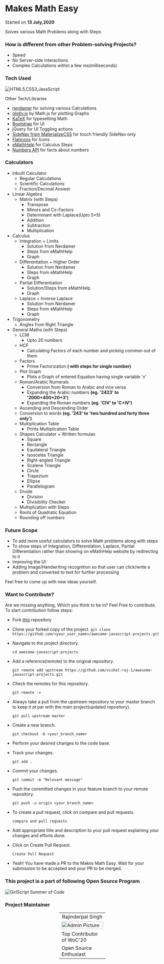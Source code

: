 # Makes Math Easy
Started on **13 July,2020**

Solves various Math Problems along with Steps

### How is different from other Problem-solving Projects?
- Speed
- No Server-side Interactions
- Complex Calculations within a few ms(milliseconds)

### Tech Used

![HTML5,CSS3,JavaScript](https://i.imgur.com/nMTD04v.jpg)

Other Tech/Libraries

- [nerdamer](https://nerdamer.com/) for solving various Calculations
- [plotly.js](https://mathjs.org/examples/browser/plot.html.html) by Math.js for plotting Graphs
- [KaTeX](https://katex.org/) for typesetting Math
- [Bootstrap](https://getbootstrap.com/docs/4.4/getting-started/introduction/) for UI
- jQuery for UI Toggling actions
- [SideNav from MaterializeCSS](https://materializecss.com/sidenav.html) for touch friendly SideNav only
- [Flaticons](https://www.flaticon.com/) for Icons
- [eMathHelp](https://www.emathhelp.net/) for Calculus Steps
- [Numbers API](http://numbersapi.com/) for facts about numbers

### Calculators
- Inbuilt Calculator
  - Regular Calculations
  - Scientific Calculations
  - Fraction/Decimal Answer
- Linear Algebra
  - Matrix (with Steps)
    - Transpose
    - Minors and Co-Factors
    - Determinant with Laplace(Upto 5×5)
    - Addition
    - Subtraction
    - Multiplication
- Calculus
  - Integration + Limits
    - Solution from Nerdamer
    - Steps from eMathHelp
    - Graph
  - Differentiation + Higher Order
    - Solution from Nerdamer
    - Steps from eMathHelp
    - Graph
  - Partial Differentiation
    - Solution/Steps from eMathHelp
    - Graph
  - Laplace + Inverse Laplace
    - Solution from Nerdamer
    - Steps from eMathHelp
    - Graph
- Trigonometry
  - Angles from Right Triangle
- General Maths (with Steps)
  - LCM
    - Upto 20 numbers
  - HCF
    - Calculating Factors of each number and picking common out of them
  - Factors
    - Prime Factorization **( with steps for single number)**
  - Plot Graph
    - Plots a Graph of entered Equation having single variable 'x'
  - Roman/Arabic Numerals
    - Conversion from Roman to Arabic and vice versa
    - Expanding the Arabic numbers **(eg. '2423' to '2000+400+20+3')**
    - Expanding the Roman numbers **(eg. 'CIV' to 'C+IV')**
  - Ascending and Descending Order
  - Conversion to words **(eg. '243' to 'two hundred and forty three only')**
  - Multiplication Table
    - Prints Multiplication Table
  - Shapes Calculator + Written formulas
    - Square
    - Rectangle
    - Equilateral Triangle
    - Isosceles Triangle
    - Right-angled Triangle
    - Scalene Triangle
    - Circle
    - Trapezium
    - Ellipse
    - Parallelogram
  - Divide
    - Division
    - Divisibility Checker
  - Multiplication with Steps
  - Roots of Quadratic Equation
  - Rounding off numbers
  
### Future Scope
- To add more useful calculators to solve Math problems along with steps
- To show steps of Integration, Differentiation, Laplace, Partial Differentiation rather than showing on eMathHelp website by redirecting to it
- Improving the UI
- Adding Image/Handwriting recognition so that user can click/write a  problem and converted to text for further processing

Feel free to come up with new ideas yourself.

### Want to Contribute?
Are we missing anything, Which you think to be in?
Feel Free to contribute. To start contribution follow steps:

- Fork [this](https://github.com/sairish2001/makesmatheasy.github.io/) repository

- Clone your forked copy of the project. 
  ```git clone https://github.com/<your_user_name>/awesome-javascript-projects.git```

- Navigate to the project directory.

  ```cd awesome-javascript-projects```

- Add a reference(remote) to the original repository. 

  ```git remote add upstream https://github.com/vishal-raj-1/awesome-javascript-projects.git```

- Check the remotes for this repository. 

  ```git remote -v```

- Always take a pull from the upstream repository to your master branch to keep it at par with the main project(updated repository). 

  ```git pull upstream master```

- Create a new branch. 

  ```git checkout -b <your_branch_name>```

- Perform your desired changes to the code base.

- Track your changes. 

  ```git add .```

- Commit your changes. 

  ```git commit -m "Relevant message"```

- Push the committed changes in your feature branch to your remote repository. 

  ```git push -u origin <your_branch_name>```

- To create a pull request, click on compare and pull requests. 

  ```compare and pull requests```

- Add appropriate title and description to your pull request explaining your changes and efforts done.

- Click on Create Pull Request. 

  ```Create Pull Request```

- Yeah! You have made a PR to the Makes Math Easy. Wait for your submission to be accepted and your PR to be merged.

### This project is a part of following Open Source Program

![GirlScript Summer of Code](https://imgur.com/OIQHXht.png)

### 	Project Maintainer

<table style="width:30%;border:none;margin-left:auto;margin-right:auto;">
    <tr>
        <td style="text-align:center;">Rajinderpal Singh</td>
    </tr>
    <tr>
        <td><img src="https://avatars.githubusercontent.com/u/60106112?s=460&u=1f8d02afaa92e2a459627d686a7367c6b6e499de&v=4" alt="Admin Picture" style="width:100%"></td>
    </tr>
    <tr>        
        <td>Top Contributor of WoC'20</td>       
    </tr>
    <tr>
    	<td>Open Source Enthusiast</td>
    </tr>
</table>

